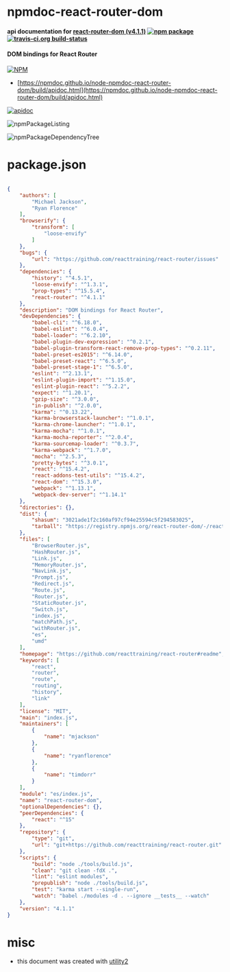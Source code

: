 # npmdoc-react-router-dom

#### api documentation for  [react-router-dom (v4.1.1)](https://github.com/reacttraining/react-router#readme)  [![npm package](https://img.shields.io/npm/v/npmdoc-react-router-dom.svg?style=flat-square)](https://www.npmjs.org/package/npmdoc-react-router-dom) [![travis-ci.org build-status](https://api.travis-ci.org/npmdoc/node-npmdoc-react-router-dom.svg)](https://travis-ci.org/npmdoc/node-npmdoc-react-router-dom)

#### DOM bindings for React Router

[![NPM](https://nodei.co/npm/react-router-dom.png?downloads=true&downloadRank=true&stars=true)](https://www.npmjs.com/package/react-router-dom)

- [https://npmdoc.github.io/node-npmdoc-react-router-dom/build/apidoc.html](https://npmdoc.github.io/node-npmdoc-react-router-dom/build/apidoc.html)

[![apidoc](https://npmdoc.github.io/node-npmdoc-react-router-dom/build/screenCapture.buildCi.browser.%252Ftmp%252Fbuild%252Fapidoc.html.png)](https://npmdoc.github.io/node-npmdoc-react-router-dom/build/apidoc.html)

![npmPackageListing](https://npmdoc.github.io/node-npmdoc-react-router-dom/build/screenCapture.npmPackageListing.svg)

![npmPackageDependencyTree](https://npmdoc.github.io/node-npmdoc-react-router-dom/build/screenCapture.npmPackageDependencyTree.svg)



# package.json

```json

{
    "authors": [
        "Michael Jackson",
        "Ryan Florence"
    ],
    "browserify": {
        "transform": [
            "loose-envify"
        ]
    },
    "bugs": {
        "url": "https://github.com/reacttraining/react-router/issues"
    },
    "dependencies": {
        "history": "^4.5.1",
        "loose-envify": "^1.3.1",
        "prop-types": "^15.5.4",
        "react-router": "^4.1.1"
    },
    "description": "DOM bindings for React Router",
    "devDependencies": {
        "babel-cli": "^6.18.0",
        "babel-eslint": "^6.0.4",
        "babel-loader": "^6.2.10",
        "babel-plugin-dev-expression": "^0.2.1",
        "babel-plugin-transform-react-remove-prop-types": "^0.2.11",
        "babel-preset-es2015": "^6.14.0",
        "babel-preset-react": "^6.5.0",
        "babel-preset-stage-1": "^6.5.0",
        "eslint": "^2.13.1",
        "eslint-plugin-import": "^1.15.0",
        "eslint-plugin-react": "^5.2.2",
        "expect": "^1.20.1",
        "gzip-size": "^3.0.0",
        "in-publish": "^2.0.0",
        "karma": "^0.13.22",
        "karma-browserstack-launcher": "^1.0.1",
        "karma-chrome-launcher": "^1.0.1",
        "karma-mocha": "^1.0.1",
        "karma-mocha-reporter": "^2.0.4",
        "karma-sourcemap-loader": "^0.3.7",
        "karma-webpack": "^1.7.0",
        "mocha": "^2.5.3",
        "pretty-bytes": "^3.0.1",
        "react": "^15.4.2",
        "react-addons-test-utils": "^15.4.2",
        "react-dom": "^15.3.0",
        "webpack": "^1.13.1",
        "webpack-dev-server": "^1.14.1"
    },
    "directories": {},
    "dist": {
        "shasum": "3021ade1f2c160af97cf94e25594c5f294583025",
        "tarball": "https://registry.npmjs.org/react-router-dom/-/react-router-dom-4.1.1.tgz"
    },
    "files": [
        "BrowserRouter.js",
        "HashRouter.js",
        "Link.js",
        "MemoryRouter.js",
        "NavLink.js",
        "Prompt.js",
        "Redirect.js",
        "Route.js",
        "Router.js",
        "StaticRouter.js",
        "Switch.js",
        "index.js",
        "matchPath.js",
        "withRouter.js",
        "es",
        "umd"
    ],
    "homepage": "https://github.com/reacttraining/react-router#readme",
    "keywords": [
        "react",
        "router",
        "route",
        "routing",
        "history",
        "link"
    ],
    "license": "MIT",
    "main": "index.js",
    "maintainers": [
        {
            "name": "mjackson"
        },
        {
            "name": "ryanflorence"
        },
        {
            "name": "timdorr"
        }
    ],
    "module": "es/index.js",
    "name": "react-router-dom",
    "optionalDependencies": {},
    "peerDependencies": {
        "react": "^15"
    },
    "repository": {
        "type": "git",
        "url": "git+https://github.com/reacttraining/react-router.git"
    },
    "scripts": {
        "build": "node ./tools/build.js",
        "clean": "git clean -fdX .",
        "lint": "eslint modules",
        "prepublish": "node ./tools/build.js",
        "test": "karma start --single-run",
        "watch": "babel ./modules -d . --ignore __tests__ --watch"
    },
    "version": "4.1.1"
}
```



# misc
- this document was created with [utility2](https://github.com/kaizhu256/node-utility2)
